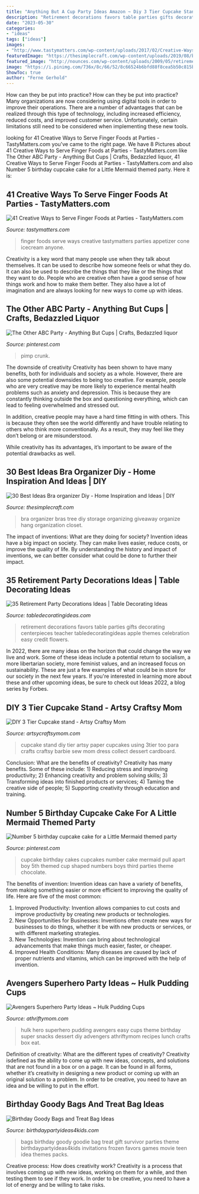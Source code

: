 ```yaml
---
title: "Anything But A Cup Party Ideas Amazon ~ Diy 3 Tier Cupcake Stand"
description: "Retirement decorations favors table parties gifts decorating centerpieces teacher tabledecoratingideas apple themes celebration easy credit flowers"
date: "2023-05-30"
categories:
- "ideas"
tags: ["ideas"]
images:
- "http://www.tastymatters.com/wp-content/uploads/2017/02/Creative-Ways-to-Serve-Finger-Foods-2a.jpg"
featuredImage: "https://thesimplecraft.com/wp-content/uploads/2019/08/bra-organizer-diy-awesome-bra-organizer-of-bra-organizer-diy.jpg"
featured_image: "http://nounces.com/wp-content/uploads/2009/05/retirement.jpg"
image: "https://i.pinimg.com/736x/8c/66/52/8c66524b6bfd88f8cea5b50c815ba3da--bridesmaid-cups-abc-party.jpg"
ShowToc: true
author: "Ferne Gerhold"
---
```



How can they be put into practice?
How can they be put into practice? Many organizations are now considering using digital tools in order to improve their operations.  There are a number of advantages that can be realized through this type of technology, including increased efficiency, reduced costs, and improved customer service. Unfortunately, certain limitations still need to be considered when implementing these new tools.

	

		
looking for 41 Creative Ways to Serve Finger Foods at Parties - TastyMatters.com you've came to the right page. We have 8 Pictures about 41 Creative Ways to Serve Finger Foods at Parties - TastyMatters.com like The Other ABC Party - Anything But Cups | Crafts, Bedazzled liquor, 41 Creative Ways to Serve Finger Foods at Parties - TastyMatters.com and also Number 5 birthday cupcake cake for a Little Mermaid themed party. Here it is:
		
    
## 41 Creative Ways To Serve Finger Foods At Parties - TastyMatters.com

<img loading=lazy src="http://www.tastymatters.com/wp-content/uploads/2017/02/Creative-Ways-to-Serve-Finger-Foods-2a.jpg" onerror="this.onerror=null;this.src='https://tse4.mm.bing.net/th?id=OIP.i_EwE08tLyz-4ojcD_Ei-QHaLH&amp;pid=15.1';" alt="41 Creative Ways to Serve Finger Foods at Parties - TastyMatters.com">

_Source: tastymatters.com_

>finger foods serve ways creative tastymatters parties appetizer cone icecream anyone. 

	

Creativity is a key word that many people use when they talk about themselves. It can be used to describe how someone feels or what they do. It can also be used to describe the things that they like or the things that they want to do. People who are creative often have a good sense of how things work and how to make them better. They also have a lot of imagination and are always looking for new ways to come up with ideas.

    
## The Other ABC Party - Anything But Cups | Crafts, Bedazzled Liquor

<img loading=lazy src="https://i.pinimg.com/736x/8c/66/52/8c66524b6bfd88f8cea5b50c815ba3da--bridesmaid-cups-abc-party.jpg" onerror="this.onerror=null;this.src='https://tse4.mm.bing.net/th?id=OIP.d1qSxkJVCqQrCgFpiq0nGQHaGk&amp;pid=15.1';" alt="The Other ABC Party - Anything But Cups | Crafts, Bedazzled liquor">

_Source: pinterest.com_

>pimp crunk. 

	

The downside of creativity
Creativity has been shown to have many benefits, both for individuals and society as a whole. However, there are also some potential downsides to being too creative.
For example, people who are very creative may be more likely to experience mental health problems such as anxiety and depression. This is because they are constantly thinking outside the box and questioning everything, which can lead to feeling overwhelmed and stressed out.

In addition, creative people may have a hard time fitting in with others. This is because they often see the world differently and have trouble relating to others who think more conventionally. As a result, they may feel like they don’t belong or are misunderstood.

While creativity has its advantages, it’s important to be aware of the potential drawbacks as well.

    
## 30 Best Ideas Bra Organizer Diy - Home Inspiration And Ideas | DIY

<img loading=lazy src="https://thesimplecraft.com/wp-content/uploads/2019/08/bra-organizer-diy-awesome-bra-organizer-of-bra-organizer-diy.jpg" onerror="this.onerror=null;this.src='https://tse3.mm.bing.net/th?id=OIP._4izY3IOoTjuaZXaR0S5YwHaKX&amp;pid=15.1';" alt="30 Best Ideas Bra organizer Diy - Home Inspiration and Ideas | DIY">

_Source: thesimplecraft.com_

>bra organizer bras tree diy storage organizing giveaway organize hang organization closet. 

	

The impact of inventions: What are they doing for society?
Invention ideas have a big impact on society. They can make lives easier, reduce costs, or improve the quality of life. By understanding the history and impact of inventions, we can better consider what could be done to further their impact.

    
## 35 Retirement Party Decorations Ideas | Table Decorating Ideas

<img loading=lazy src="http://nounces.com/wp-content/uploads/2009/05/retirement.jpg" onerror="this.onerror=null;this.src='https://tse1.mm.bing.net/th?id=OIP.y_OWLChw0Qdb9ZjHgRlgPgHaJl&amp;pid=15.1';" alt="35 Retirement Party Decorations Ideas | Table Decorating Ideas">

_Source: tabledecoratingideas.com_

>retirement decorations favors table parties gifts decorating centerpieces teacher tabledecoratingideas apple themes celebration easy credit flowers. 

	

In 2022, there are many ideas on the horizon that could change the way we live and work. Some of these ideas include a potential return to socialism, a more libertarian society, more feminist values, and an increased focus on sustainability. These are just a few examples of what could be in store for our society in the next few years. If you're interested in learning more about these and other upcoming ideas, be sure to check out Ideas 2022, a blog series by Forbes.

    
## DIY 3 Tier Cupcake Stand - Artsy Craftsy Mom

<img loading=lazy src="https://i1.wp.com/4.bp.blogspot.com/-NiwZgGU9BlQ/T0Efqt-lpGI/AAAAAAAAcP0/7FITUtkn1Hk/s1600/3tier-cupcake-stand-DIY.jpg" onerror="this.onerror=null;this.src='https://tse2.mm.bing.net/th?id=OIP._U8_ZW1mjVHeWnMIf3ywHwAAAA&amp;pid=15.1';" alt="DIY 3 Tier Cupcake stand - Artsy Craftsy Mom">

_Source: artsycraftsymom.com_

>cupcake stand diy tier artsy paper cupcakes using 3tier too para crafts craftsy barbie sew mom dress collect dessert cardboard. 

	

Conclusion: What are the benefits of creativity?
Creativity has many benefits. Some of these include: 1) Reducing stress and improving productivity; 2) Enhancing creativity and problem solving skills; 3) Transforming ideas into finished products or services; 4) Taming the creative side of people; 5) Supporting creativity through education and training.

    
## Number 5 Birthday Cupcake Cake For A Little Mermaid Themed Party

<img loading=lazy src="https://i.pinimg.com/736x/cc/3b/34/cc3b349f3997f92961dd850a65555570--third-birthday-birthday-ideas.jpg" onerror="this.onerror=null;this.src='https://tse1.mm.bing.net/th?id=OIP.VJXHT1cjBWj8x0im70oT7wHaLL&amp;pid=15.1';" alt="Number 5 birthday cupcake cake for a Little Mermaid themed party">

_Source: pinterest.com_

>cupcake birthday cakes cupcakes number cake mermaid pull apart boy 5th themed cup shaped numbers boys third parties theme chocolate. 

	

The benefits of invention:
Invention ideas can have a variety of benefits, from making something easier or more efficient to improving the quality of life. Here are five of the most common: 
1. Improved Productivity: Invention allows companies to cut costs and improve productivity by creating new products or technologies.
2. New Opportunities for Businesses: Inventions often create new ways for businesses to do things, whether it be with new products or services, or with different marketing strategies.
3. New Technologies: Invention can bring about technological advancements that make things much easier, faster, or cheaper.
4. Improved Health Conditions: Many diseases are caused by lack of proper nutrients and vitamins, which can be improved with the help of invention. 
    
## Avengers Superhero Party Ideas ~ Hulk Pudding Cups

<img loading=lazy src="http://athriftymom.com/wp-content/uploads/2015/08/Super-Hero-Advengers-Theme-Birthday-Party-Hulk-Pudding-Cups-super-hero-dessert-ideas-easy-kids-party-ideas.jpg" onerror="this.onerror=null;this.src='https://tse1.mm.bing.net/th?id=OIP.nogt4kyTz4TT55Kn8QiCFAAAAA&amp;pid=15.1';" alt="Avengers Superhero Party Ideas ~ Hulk Pudding Cups">

_Source: athriftymom.com_

>hulk hero superhero pudding avengers easy cups theme birthday super snacks dessert diy advengers athriftymom recipes lunch crafts box eat. 

	

Definition of creativity: What are the different types of creativity?
Creativity isdefined as the ability to come up with new ideas, concepts, and solutions that are not found in a box or on a page. It can be found in all forms, whether it’s creativity in designing a new product or coming up with an original solution to a problem. In order to be creative, you need to have an idea and be willing to put in the effort.

    
## Birthday Goody Bags And Treat Bag Ideas

<img loading=lazy src="https://birthdaypartyideas4kids.com/goodybagideas.png" onerror="this.onerror=null;this.src='https://tse3.mm.bing.net/th?id=OIP.8y8k7wq1ALWasMUHY4nUnwAAAA&amp;pid=15.1';" alt="Birthday Goody Bags and Treat Bag Ideas">

_Source: birthdaypartyideas4kids.com_

>bags birthday goody goodie bag treat gift survivor parties theme birthdaypartyideas4kids invitations frozen favors games movie teen idea themes packs. 

	

Creative process: How does creativity work?
Creativity is a process that involves coming up with new ideas, working on them for a while, and then testing them to see if they work. In order to be creative, you need to have a lot of energy and be willing to take risks.

